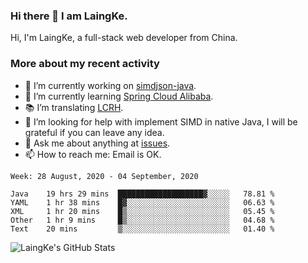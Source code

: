 ### Hi there 👋 I am LaingKe.

Hi, I'm LaingKe, a full-stack web developer from China.

### More about my recent activity

- 🔭 I’m currently working on [simdjson-java](https://github.com/laingke/simdjson-java).
- 🌱 I’m currently learning [Spring Cloud Alibaba](https://github.com/alibaba/spring-cloud-alibaba).
- :books: I’m translating [LCRH](https://github.com/LCTT/LCRH).
- 🤔 I’m looking for help with implement SIMD in native Java, I will be grateful if you can leave any idea.
- 💬 Ask me about anything at [issues](https://github.com/laingke/laingke/issues).
- 📫 How to reach me: Email is OK.

<!--START_SECTION:waka-->
```text
Week: 28 August, 2020 - 04 September, 2020

Java    19 hrs 29 mins  ███████████████████▓░░░░░   78.81 % 
YAML    1 hr 38 mins    █▓░░░░░░░░░░░░░░░░░░░░░░░   06.63 % 
XML     1 hr 20 mins    █▒░░░░░░░░░░░░░░░░░░░░░░░   05.45 % 
Other   1 hr 9 mins     █▒░░░░░░░░░░░░░░░░░░░░░░░   04.68 % 
Text    20 mins         ▒░░░░░░░░░░░░░░░░░░░░░░░░   01.40 % 
```
<!--END_SECTION:waka-->

![LaingKe's GitHub Stats](https://github-readme-stats.vercel.app/api?username=laingke&show_icons=true&theme=nightowl&count_private=true)
